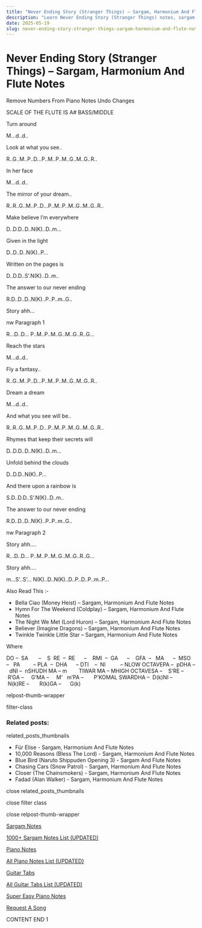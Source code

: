```yaml
---
title: "Never Ending Story (Stranger Things) – Sargam, Harmonium And Flute Notes"
description: "Learn Never Ending Story (Stranger Things) notes, sargam, harmonium notations and flute notes. Easy step-by-step tutorial for beginners."
date: 2025-05-19
slug: never-ending-story-stranger-things-sargam-harmonium-and-flute-notes
---
```


# Never Ending Story (Stranger Things) – Sargam, Harmonium And Flute Notes

Remove Numbers From Piano Notes
Undo Changes

SCALE OF THE FLUTE IS A# BASS/MIDDLE

Turn around

M…d..d..

Look at what you see..

R..G..M..P..D…P..M..P..M..G..M..G..R..

In her face

M…d..d..

The mirror of your dream..

R..R..G..M..P..D…P..M..P..M..G..M..G..R..

Make believe I’m everywhere

D..D.D..D..N(K)..D..m…

Given in the light

D..D..D..N(K)..P…

Written on the pages is

D..D.D..S’.N(K)..D..m..

The answer to our never ending

R.D..D..D..N(K)..P..P..m..G..

Story ahh…

nw Paragraph 1

R…D..D… P..M..P..M..G..M..G..R..G…

Reach the stars

M…d..d..

Fly a fantasy..

R..G..M..P..D…P..M..P..M..G..M..G..R..

Dream a dream

M…d..d..

And what you see will be..

R..R..G..M..P..D…P..M..P..M..G..M..G..R..

Rhymes that keep their secrets will

D..D.D..D..N(K)..D..m…

Unfold behind the clouds

D..D.D..N(K)..P…

And there upon a rainbow is

S.D..D.D..S’.N(K)..D..m..

The answer to our never ending

R.D..D..D..N(K)..P..P..m..G..

nw Paragraph 2

Story ahh….

R…D..D… P..M..P..M..G..M..G..R..G…

Story ahh….

m…S’..S’… N(K)..D..N(K)..D..P..D..P..m..P…

Also Read This :-

* Bella Ciao (Money Heist) – Sargam, Harmonium And Flute Notes
* Hymn For The Weekend (Coldplay) – Sargam, Harmonium And Flute Notes
* The Night We Met (Lord Huron) – Sargam, Harmonium And Flute Notes
* Believer (Imagine Dragons) – Sargam, Harmonium And Flute Notes
* Twinkle Twinkle Little Star – Sargam, Harmonium And Flute Notes

Where

DO –  SA       –    S  RE  –  RE      –    RMI  –  GA      –    GFA  –   MA      –  MSO  –   PA         – PLA  –  DHA      – DTI    –  NI          – NLOW OCTAVEPA –  pDHA –  dNI –  nSHUDH MA – m        TIWAR MA – MHIGH OCTAVESA –    S’RE –     R’GA –     G’MA –     M’   m’PA –       P’KOMAL SWARDHA –  D(k)NI –       N(k)RE –       R(k)GA –      G(k)

relpost-thumb-wrapper

filter-class

### Related posts:

related_posts_thumbnails

* Für Elise - Sargam, Harmonium And Flute Notes
* 10,000 Reasons (Bless The Lord) - Sargam, Harmonium And Flute Notes
* Blue Bird (Naruto Shippuden Opening 3) - Sargam And Flute Notes
* Chasing Cars (Snow Patrol) - Sargam, Harmonium And Flute Notes
* Closer (The Chainsmokers) - Sargam, Harmonium And Flute Notes
* Fadad (Alan Walker) - Sargam, Harmonium And Flute Notes

close related_posts_thumbnails

close filter class

close relpost-thumb-wrapper

[Sargam Notes](/sargam-notes.html)

[1000+ Sargam Notes List (UPDATED)](/all-songs-list-sargam-notes.html)

[Piano Notes](/piano-notes.html)

[All Piano Notes List (UPDATED)](/all-songs-list-piano-notes.html)

[Guitar Tabs](/guitar-tabs.html)

[All Guitar Tabs List (UPDATED)](/all-songs-list-guitar-tabs.html)

[Super Easy Piano Notes](https://studywall.in/)

[Request A Song](/request-a-song.html)

CONTENT END 1


